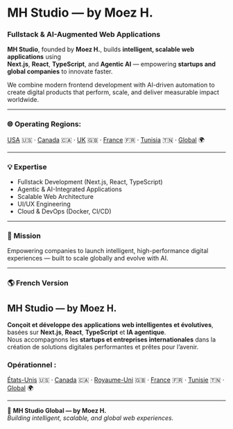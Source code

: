 # MH Studio — by Moez H.
### Fullstack & AI-Augmented Web Applications

**MH Studio**, founded by **Moez H.**, builds **intelligent, scalable web applications** using  
**Next.js**, **React**, **TypeScript**, and **Agentic AI** — empowering **startups and global companies** to innovate faster.

We combine modern frontend development with AI-driven automation to create digital products that perform, scale, and deliver measurable impact worldwide.

---

### 🌐 Operating Regions: 
[USA](https://us.moezh.com/en) 🇺🇸 · [Canada](https://ca.moezh.com/en) 🇨🇦 · [UK](https://uk.moezh.com/en) 🇬🇧 · [France](https://fr.moezh.com/en) 🇫🇷 · [Tunisia](https://tn.moezh.com/en) 🇹🇳  · [Global](https://moezh.com/en) 🌍

---

### 💡 Expertise  
- Fullstack Development (Next.js, React, TypeScript)  
- Agentic & AI-Integrated Applications  
- Scalable Web Architecture  
- UI/UX Engineering  
- Cloud & DevOps (Docker, CI/CD)

---

### 🧭 Mission  
Empowering companies to launch intelligent, high-performance digital experiences — built to scale globally and evolve with AI.

---

### 🌎 French Version

## MH Studio — by Moez H.
**Conçoit et développe des applications web intelligentes et évolutives**, basées sur **Next.js**, **React**, **TypeScript** et **IA agentique**.  
Nous accompagnons les **startups et entreprises internationales** dans la création de solutions digitales performantes et prêtes pour l’avenir.

### Opérationnel :
[États-Unis](https://us.moezh.com/fr) 🇺🇸 · [Canada](https://ca.moezh.com/fr) 🇨🇦 · [Royaume-Uni](https://uk.moezh.com/fr) 🇬🇧 · [France](https://fr.moezh.com/fr) 🇫🇷 · [Tunisie](https://tn.moezh.com/fr) 🇹🇳 · [Global](https://moezh.com/en) 🌍  

---

💼 **MH Studio Global — by Moez H.**  
*Building intelligent, scalable, and global web experiences.*
